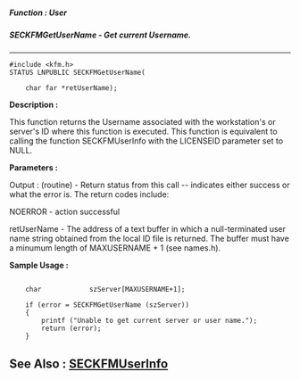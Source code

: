 ##### Function : User
##### SECKFMGetUserName - Get current Username.
---
```
#include <kfm.h>
STATUS LNPUBLIC SECKFMGetUserName(

	char far *retUserName);
```
**Description :**

This function returns the Username associated with the workstation's or 
server's ID where this function is executed.  This function is equivalent to 
calling the function SECKFMUserInfo with the LICENSEID parameter set to NULL.

**Parameters :**

Output :
(routine)  -  Return status from this call -- indicates either success or what the error is. The return codes include:

NOERROR - action successful


retUserName  -  The address of a text buffer in which a null-terminated user name string obtained from the local ID file is returned.   The buffer must have a minumum length of  MAXUSERNAME + 1 (see names.h). 


**Sample Usage :**
```

    char            szServer[MAXUSERNAME+1];

    if (error = SECKFMGetUserName (szServer))
    {
        printf ("Unable to get current server or user name.");
        return (error);
    }
```
**See Also :**
[SECKFMUserInfo](/domino-c-api-docs/reference/Func/SECKFMUserInfo)
---
